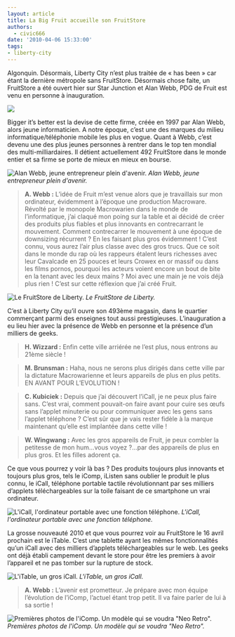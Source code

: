 ```yaml
---
layout: article
title: La Big Fruit accueille son FruitStore
authors:
  - civic666
date: '2010-04-06 15:33:00'
tags:
- liberty-city
---
```


Algonquin. Désormais, Liberty City n’est plus traitée de « has been » car étant la dernière métropole sans FruitStore. Désormais chose faite, un FruitStore a été ouvert hier sur Star Junction et Alan Webb, PDG de Fruit est venu en personne à inauguration.

![](/content/images/2007/06/PeerLogo.png)

Bigger it’s better est la devise de cette firme, créée en 1997 par Alan Webb, alors jeune informaticien. A notre époque, c’est une des marques du milieu informatique/téléphonie mobile les plus en vogue. Quant à Webb, c’est devenu une des plus jeunes personnes à rentrer dans le top ten mondial des multi-milliardaires. Il détient actuellement 492 FruitStore dans le monde entier et sa firme se porte de mieux en mieux en bourse.

![Alan Webb, jeune entrepreneur plein d'avenir.](/content/images/2007/06/peerwebb.jpg)
_Alan Webb, jeune entrepreneur plein d'avenir._

> **A. Webb :** L’idée de Fruit m’est venue alors que je travaillais sur mon ordinateur, évidemment à l’époque une production Macroware. Révolté par le monopole Macrowarien dans le monde de l’informatique, j’ai claqué mon poing sur la table et ai décidé de créer des produits plus fiables et plus innovants en contrecarrant le mouvement. Comment contrecarrer le mouvement à une époque de downsizing récurrent ? En les faisant plus gros évidemment ! C’est connu, vous aurez l’air plus classe avec des gros trucs. Que ce soit dans le monde du rap où les rappeurs étalent leurs richesses avec leur Cavalcade en 25 pouces et leurs Crowex en or massif ou dans les films pornos, pourquoi les acteurs voient encore un bout de bite en la tenant avec les deux mains ? Moi avec une main je ne vois déjà plus rien ! C’est sur cette réflexion que j’ai créé Fruit.

![Le FruitStore de Liberty.](/content/images/2007/06/peerstore2.jpg)
_Le FruitStore de Liberty._

C’est à Liberty City qu’il ouvre son 493ème magasin, dans le quartier commerçant parmi des enseignes tout aussi prestigieuses. L’inauguration a eu lieu hier avec la présence de Webb en personne et la présence d’un milliers de geeks.

> **H. Wizzard :** Enfin cette ville arriérée ne l’est plus, nous entrons au 21ème siècle !

> **M. Brunsman :** Haha, nous ne serons plus dirigés dans cette ville par la dictature Macrowarienne et leurs appareils de plus en plus petits. EN AVANT POUR L’EVOLUTION !

> **C. Kubiciek :** Depuis que j’ai découvert l’iCall, je ne peux plus faire sans. C’est vrai, comment pouvait-on faire avant pour cuire ses œufs sans l’applet minuterie ou pour communiquer avec les gens sans l’applet téléphone ? C’est sûr que je vais rester fidèle à la marque maintenant qu’elle est implantée dans cette ville !

> **W. Wingwang :** Avec les gros appareils de Fruit, je peux combler la petitesse de mon hum…vous voyez ?…par des appareils de plus en plus gros. Et les filles adorent ça.

Ce que vous pourrez y voir là bas ? Des produits toujours plus innovants et toujours plus gros, tels le iComp, iListen sans oublier le produit le plus connu, le iCall, téléphone portable tactile révolutionnant par ses milliers d’applets téléchargeables sur la toile faisant de ce smartphone un vrai ordinateur.

![L'iCall, l'ordinateur portable avec une fonction téléphone.](/content/images/2007/06/iCall.png)
_L'iCall, l'ordinateur portable avec une fonction téléphone._

La grosse nouveauté 2010 et que vous pourrez voir au FruitStore le 16 avril prochain est le iTable. C’est une tablette ayant les mêmes fonctionnalités qu’un iCall avec des milliers d’applets téléchargeables sur le web. Les geeks ont déjà établi campement devant le store pour être les premiers à avoir l’appareil et ne pas tomber sur la rupture de stock.

![L'iTable, un gros iCall.](/content/images/2007/06/iTable.png)
_L'iTable, un gros iCall._

> **A. Webb :** L’avenir est prometteur. Je prépare avec mon équipe l’évolution de l’iComp, l’actuel étant trop petit. Il va faire parler de lui à sa sortie !

![Premières photos de l'iComp. Un modèle qui se voudra "Neo Retro".](/content/images/2007/06/chp_analogcomp_11.jpg)
_Premières photos de l'iComp. Un modèle qui se voudra "Neo Retro"._